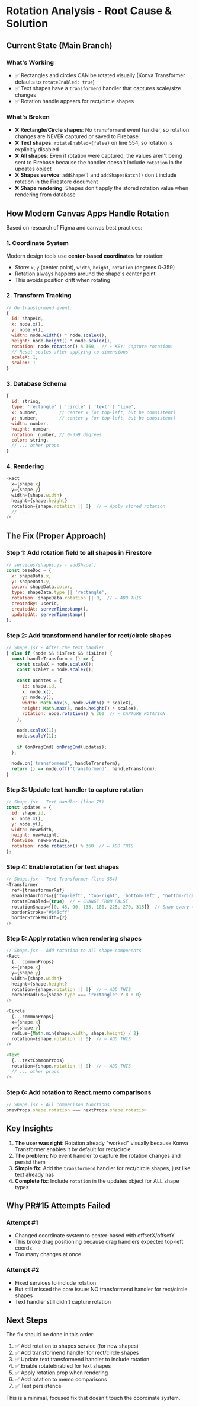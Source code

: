 # Rotation Analysis - Root Cause & Solution

## Current State (Main Branch)

### What's Working
- ✅ Rectangles and circles CAN be rotated visually (Konva Transformer defaults to `rotateEnabled: true`)
- ✅ Text shapes have a `transformend` handler that captures scale/size changes
- ✅ Rotation handle appears for rect/circle shapes

### What's Broken
- ❌ **Rectangle/Circle shapes**: No `transformend` event handler, so rotation changes are NEVER captured or saved to Firebase
- ❌ **Text shapes**: `rotateEnabled={false}` on line 554, so rotation is explicitly disabled
- ❌ **All shapes**: Even if rotation were captured, the values aren't being sent to Firebase because the handler doesn't include `rotation` in the updates object
- ❌ **Shapes service**: `addShape()` and `addShapesBatch()` don't include rotation in the Firestore document
- ❌ **Shape rendering**: Shapes don't apply the stored rotation value when rendering from database

## How Modern Canvas Apps Handle Rotation

Based on research of Figma and canvas best practices:

### 1. **Coordinate System**
Modern design tools use **center-based coordinates** for rotation:
- Store: `x`, `y` (center point), `width`, `height`, `rotation` (degrees 0-359)
- Rotation always happens around the shape's center point
- This avoids position drift when rotating

### 2. **Transform Tracking**
```javascript
// On transformend event:
{
  id: shapeId,
  x: node.x(),
  y: node.y(), 
  width: node.width() * node.scaleX(),
  height: node.height() * node.scaleY(),
  rotation: node.rotation() % 360,  // ← KEY: Capture rotation!
  // Reset scales after applying to dimensions
  scaleX: 1,
  scaleY: 1
}
```

### 3. **Database Schema**
```javascript
{
  id: string,
  type: 'rectangle' | 'circle' | 'text' | 'line',
  x: number,        // center x (or top-left, but be consistent)
  y: number,        // center y (or top-left, but be consistent)
  width: number,
  height: number,
  rotation: number, // 0-359 degrees
  color: string,
  // ... other props
}
```

### 4. **Rendering**
```javascript
<Rect
  x={shape.x}
  y={shape.y}
  width={shape.width}
  height={shape.height}
  rotation={shape.rotation || 0}  // ← Apply stored rotation
  // ...
/>
```

## The Fix (Proper Approach)

### Step 1: Add rotation field to all shapes in Firestore
```javascript
// services/shapes.js - addShape()
const baseDoc = {
  x: shapeData.x,
  y: shapeData.y,
  color: shapeData.color,
  type: shapeData.type || 'rectangle',
  rotation: shapeData.rotation || 0,  // ← ADD THIS
  createdBy: userId,
  createdAt: serverTimestamp(),
  updatedAt: serverTimestamp()
};
```

### Step 2: Add transformend handler for rect/circle shapes
```javascript
// Shape.jsx - After the text handler
} else if (node && !isText && !isLine) {
  const handleTransform = () => {
    const scaleX = node.scaleX();
    const scaleY = node.scaleY();
    
    const updates = {
      id: shape.id,
      x: node.x(),
      y: node.y(),
      width: Math.max(5, node.width() * scaleX),
      height: Math.max(5, node.height() * scaleY),
      rotation: node.rotation() % 360  // ← CAPTURE ROTATION
    };
    
    node.scaleX(1);
    node.scaleY(1);
    
    if (onDragEnd) onDragEnd(updates);
  };
  
  node.on('transformend', handleTransform);
  return () => node.off('transformend', handleTransform);
}
```

### Step 3: Update text handler to capture rotation
```javascript
// Shape.jsx - Text handler (line 75)
const updates = {
  id: shape.id,
  x: node.x(),
  y: node.y(),
  width: newWidth,
  height: newHeight,
  fontSize: newFontSize,
  rotation: node.rotation() % 360  // ← ADD THIS
};
```

### Step 4: Enable rotation for text shapes
```javascript
// Shape.jsx - Text Transformer (line 554)
<Transformer
  ref={transformerRef}
  enabledAnchors={['top-left', 'top-right', 'bottom-left', 'bottom-right']}
  rotateEnabled={true}  // ← CHANGE FROM FALSE
  rotationSnaps={[0, 45, 90, 135, 180, 225, 270, 315]}  // Snap every 45°
  borderStroke="#646cff"
  borderStrokeWidth={2}
/>
```

### Step 5: Apply rotation when rendering shapes
```javascript
// Shape.jsx - Add rotation to all shape components
<Rect
  {...commonProps}
  x={shape.x}
  y={shape.y}
  width={shape.width}
  height={shape.height}
  rotation={shape.rotation || 0}  // ← ADD THIS
  cornerRadius={shape.type === 'rectangle' ? 8 : 0}
/>

<Circle
  {...commonProps}
  x={shape.x}
  y={shape.y}
  radius={Math.min(shape.width, shape.height) / 2}
  rotation={shape.rotation || 0}  // ← ADD THIS
/>

<Text
  {...textCommonProps}
  rotation={shape.rotation || 0}  // ← ADD THIS
  // ... other props
/>
```

### Step 6: Add rotation to React.memo comparisons
```javascript
// Shape.jsx - All comparison functions
prevProps.shape.rotation === nextProps.shape.rotation
```

## Key Insights

1. **The user was right**: Rotation already "worked" visually because Konva Transformer enables it by default for rect/circle
2. **The problem**: No event handler to capture the rotation changes and persist them
3. **Simple fix**: Add the `transformend` handler for rect/circle shapes, just like text already has
4. **Complete fix**: Include `rotation` in the updates object for ALL shape types

## Why PR#15 Attempts Failed

### Attempt #1
- Changed coordinate system to center-based with offsetX/offsetY
- This broke drag positioning because drag handlers expected top-left coords
- Too many changes at once

### Attempt #2  
- Fixed services to include rotation
- But still missed the core issue: NO transformend handler for rect/circle shapes
- Text handler still didn't capture rotation

## Next Steps

The fix should be done in this order:
1. ✅ Add rotation to shapes service (for new shapes)
2. ✅ Add transformend handler for rect/circle shapes
3. ✅ Update text transformend handler to include rotation
4. ✅ Enable rotateEnabled for text shapes
5. ✅ Apply rotation prop when rendering
6. ✅ Add rotation to memo comparisons
7. ✅ Test persistence

This is a minimal, focused fix that doesn't touch the coordinate system.




